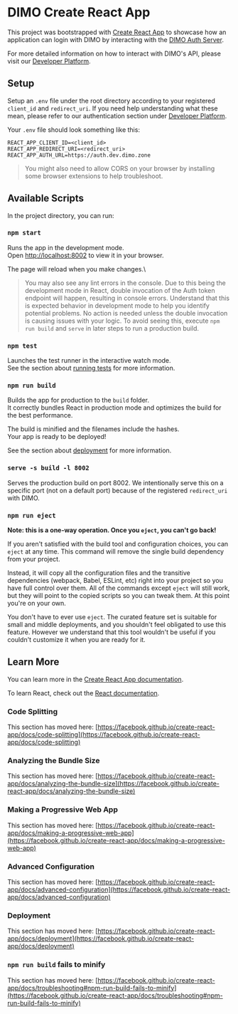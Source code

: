 # DIMO Create React App

This project was bootstrapped with [Create React App](https://github.com/facebook/create-react-app) to showcase how an application can login with DIMO by interacting with the [DIMO Auth Server](https://auth.dev.dimo.zone).

For more detailed information on how to interact with DIMO's API, please visit our [Developer Platform](https://docs.dimo.zone/developer-platform).

## Setup
Setup an `.env` file under the root directory according to your registered `client_id` and `redirect_uri`. If you need help understanding what these mean, please refer to our authentication section under [Developer Platform](https://docs.dimo.zone/developer-platform).

Your `.env` file should look something like this:

```
REACT_APP_CLIENT_ID=<client_id>
REACT_APP_REDIRECT_URI=<redirect_uri>
REACT_APP_AUTH_URL=https://auth.dev.dimo.zone
```

> You might also need to allow CORS on your browser by installing some browser extensions to help troubleshoot.

## Available Scripts

In the project directory, you can run:

### `npm start`

Runs the app in the development mode.\
Open [http://localhost:8002](http://localhost:8002) to view it in your browser.

The page will reload when you make changes.\

> You may also see any lint errors in the console. Due to this being the development mode in React, double invocation of the Auth token endpoint will happen, resulting in console errors. Understand that this is expected behavior in development mode to help you identify potential problems. No action is needed unless the double invocation is causing issues with your logic. To avoid seeing this, execute `npm run build` and `serve` in later steps to run a production build.

### `npm test`

Launches the test runner in the interactive watch mode.\
See the section about [running tests](https://facebook.github.io/create-react-app/docs/running-tests) for more information.

### `npm run build`

Builds the app for production to the `build` folder.\
It correctly bundles React in production mode and optimizes the build for the best performance.

The build is minified and the filenames include the hashes.\
Your app is ready to be deployed!

See the section about [deployment](https://facebook.github.io/create-react-app/docs/deployment) for more information.

### `serve -s build -l 8002`

Serves the production build on port 8002. We intentionally serve this on a specific port (not on a default port) because of the registered `redirect_uri` with DIMO. 

### `npm run eject`

**Note: this is a one-way operation. Once you `eject`, you can't go back!**

If you aren't satisfied with the build tool and configuration choices, you can `eject` at any time. This command will remove the single build dependency from your project.

Instead, it will copy all the configuration files and the transitive dependencies (webpack, Babel, ESLint, etc) right into your project so you have full control over them. All of the commands except `eject` will still work, but they will point to the copied scripts so you can tweak them. At this point you're on your own.

You don't have to ever use `eject`. The curated feature set is suitable for small and middle deployments, and you shouldn't feel obligated to use this feature. However we understand that this tool wouldn't be useful if you couldn't customize it when you are ready for it.

## Learn More

You can learn more in the [Create React App documentation](https://facebook.github.io/create-react-app/docs/getting-started).

To learn React, check out the [React documentation](https://reactjs.org/).

### Code Splitting

This section has moved here: [https://facebook.github.io/create-react-app/docs/code-splitting](https://facebook.github.io/create-react-app/docs/code-splitting)

### Analyzing the Bundle Size

This section has moved here: [https://facebook.github.io/create-react-app/docs/analyzing-the-bundle-size](https://facebook.github.io/create-react-app/docs/analyzing-the-bundle-size)

### Making a Progressive Web App

This section has moved here: [https://facebook.github.io/create-react-app/docs/making-a-progressive-web-app](https://facebook.github.io/create-react-app/docs/making-a-progressive-web-app)

### Advanced Configuration

This section has moved here: [https://facebook.github.io/create-react-app/docs/advanced-configuration](https://facebook.github.io/create-react-app/docs/advanced-configuration)

### Deployment

This section has moved here: [https://facebook.github.io/create-react-app/docs/deployment](https://facebook.github.io/create-react-app/docs/deployment)

### `npm run build` fails to minify

This section has moved here: [https://facebook.github.io/create-react-app/docs/troubleshooting#npm-run-build-fails-to-minify](https://facebook.github.io/create-react-app/docs/troubleshooting#npm-run-build-fails-to-minify)
